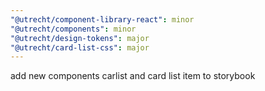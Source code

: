 ```yaml
---
"@utrecht/component-library-react": minor
"@utrecht/components": minor
"@utrecht/design-tokens": major
"@utrecht/card-list-css": major
---
```


add new components carlist and card list item to storybook
